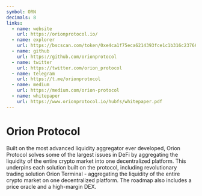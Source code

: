 ```yaml
---
symbol: ORN
decimals: 8
links:
  - name: website
    url: https://orionprotocol.io/
  - name: explorer
    url: https://bscscan.com/token/0xe4ca1f75eca6214393fce1c1b316c237664eaa8e
  - name: github
    url: https://github.com/orionprotocol
  - name: twitter
    url: https://twitter.com/orion_protocol
  - name: telegram
    url: https://t.me/orionprotocol
  - name: medium
    url: https://medium.com/orion-protocol
  - name: whitepaper
    url: https://www.orionprotocol.io/hubfs/whitepaper.pdf
---
```


# Orion Protocol

Built on the most advanced liquidity aggregator ever developed, Orion Protocol solves some of the largest issues in DeFi by aggregating the liquidity of the entire crypto market into one decentralized platform. This underpins each solution built on the protocol, including revolutionary trading solution Orion Terminal - aggregating the liquidity of the entire crypto market on one decentralized platform. The roadmap also includes a price oracle and a high-margin DEX.
